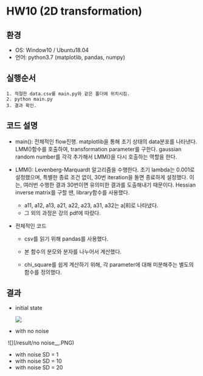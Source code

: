 # HW10 (2D transformation)

## 환경

- OS: Window10 / Ubuntu18.04
- 언어: python3.7 (matplotlib, pandas, numpy)



## 실행순서

```
1. 적절한 data.csv를 main.py와 같은 폴더에 위치시킴.
2. python main.py
3. 결과 확인.
```



## 코드 설명

- main(): 전체적인 flow진행. matplotlib을 통해 초기 상태의 data분포를 나타낸다. LMM()함수를 호출하여, transformation parameter를 구한다. gaussian random number를 각각 추가해서 LMM()을 다시 호출하는 역할을 한다. 

- LMM(): Levenberg-Marquardt 알고리즘을 수행한다. 초기 lambda는 0.001로 설정했으며, 특별한 종료 조건 없이, 30번 iteration을 돌면 종료하게 설정했다. 이는, 여러번 수행한 결과 30번이면 유의미한 결과를 도출해내기 때문이다. Hessian inverse matrix를 구할 땐, library함수를 사용했다. 

  - a11, a12, a13, a21, a22, a23, a31, a32는 a[8]로 나타냈다.
  - 그 외의 과정은 강의 pdf에 따랐다.

- 전체적인 코드

  - csv를 읽기 위해 pandas를 사용했다.

  - 본 함수의 분모와 분자를 나누어서 계산했다.

  - chi_square를 쉽게 계산하기 위해, 각 parameter에 대해 미분해주는 별도의 함수를 정의했다.

    

## 결과

- initial state

  ![](/result/initial__.png)

- with no noise

​		![](/result/no noise__.PNG)



- with noise SD = 1
- with noise SD = 10
- with noise SD = 20